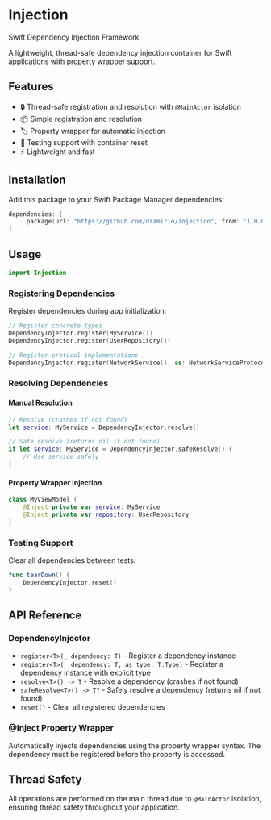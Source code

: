 # Injection
Swift Dependency Injection Framework

A lightweight, thread-safe dependency injection container for Swift applications with property wrapper support.

## Features

- 🔒 Thread-safe registration and resolution with `@MainActor` isolation
- 📦 Simple registration and resolution
- 🏷️ Property wrapper for automatic injection
- 🧪 Testing support with container reset
- ⚡ Lightweight and fast

## Installation

Add this package to your Swift Package Manager dependencies:

```swift
dependencies: [
    .package(url: "https://github.com/diamirio/Injection", from: "1.0.0")
]
```

## Usage

```swift
import Injection
```

### Registering Dependencies

Register dependencies during app initialization:

```swift
// Register concrete types
DependencyInjector.register(MyService())
DependencyInjector.register(UserRepository())

// Register protocol implementations  
DependencyInjector.register(NetworkService(), as: NetworkServiceProtocol.self)
```

### Resolving Dependencies

#### Manual Resolution

```swift
// Resolve (crashes if not found)
let service: MyService = DependencyInjector.resolve()

// Safe resolve (returns nil if not found)
if let service: MyService = DependencyInjector.safeResolve() {
    // Use service safely
}
```

#### Property Wrapper Injection

```swift
class MyViewModel {
    @Inject private var service: MyService
    @Inject private var repository: UserRepository
}
```

### Testing Support

Clear all dependencies between tests:

```swift
func tearDown() {
    DependencyInjector.reset()
}
```

## API Reference

### DependencyInjector

- `register<T>(_ dependency: T)` - Register a dependency instance
- `register<T>(_ dependency: T, as type: T.Type)` - Register a dependency instance with explicit type
- `resolve<T>() -> T` - Resolve a dependency (crashes if not found)
- `safeResolve<T>() -> T?` - Safely resolve a dependency (returns nil if not found)
- `reset()` - Clear all registered dependencies

### @Inject Property Wrapper

Automatically injects dependencies using the property wrapper syntax. The dependency must be registered before the property is accessed.

## Thread Safety

All operations are performed on the main thread due to `@MainActor` isolation, ensuring thread safety throughout your application. 
